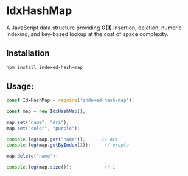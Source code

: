 # IdxHashMap

A JavaScript data structure providing **O(1)** insertion, deletion, numeric indexing, and key-based lookup at the cost of space complexity.

## Installation

```bash
npm install indexed-hash-map
```

## Usage: 
```javascript
const IdxHashMap = require('indexed-hash-map');

const map = new IdxHashMap();

map.set("name", "Ari");
map.set("color", "purple");

console.log(map.get("name"));      // Ari
console.log(map.getByIndex(1));     // pruple

map.delete("name");

console.log(map.size());            // 1
```